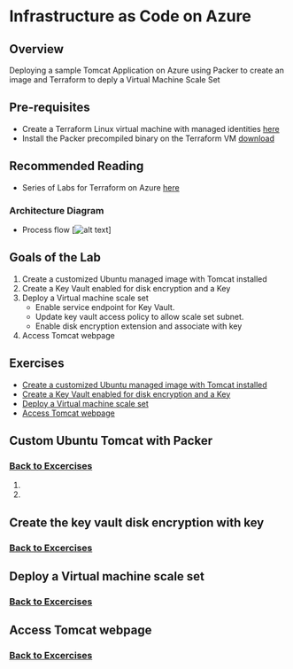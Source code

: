 # Infrastructure as Code on Azure
## Overview

Deploying a sample Tomcat Application on Azure using Packer to create an image and Terraform to deply a Virtual Machine Scale Set

## Pre-requisites 
* Create a Terraform Linux virtual machine with managed identities [here](https://docs.microsoft.com/en-us/azure/terraform/terraform-vm-msi)
* Install the Packer precompiled binary on the Terraform VM [download](https://www.packer.io/intro/getting-started/install.html#precompiled-binaries)

## Recommended Reading
* Series of Labs for Terraform on Azure [here](https://azurecitadel.com/automation/terraform/)

### Architecture Diagram
* Process flow [![alt text](https://github.com/preddy727/AzureTerraformTemplates/blob/master/images/Picture1.png)]

## Goals of the Lab
1. Create a customized Ubuntu managed image with Tomcat installed 
2. Create a Key Vault enabled for disk encryption and a Key
3. Deploy a Virtual machine scale set
    * Enable service endpoint for Key Vault. 
    * Update key vault access policy to allow scale set subnet. 
    * Enable disk encryption extension and associate with key
4. Access Tomcat webpage 

## Exercises

* [Create a customized Ubuntu managed image with Tomcat installed](#Custom-Ubuntu-Tomcat-with-Packer)
* [Create a Key Vault enabled for disk encryption and a Key](#create-the-key-vault-disk-encryption-with-key)
* [Deploy a Virtual machine scale set](#deploy-a-vmss)
* [Access Tomcat webpage](#Access-the-tomcat-webpage)


## Custom Ubuntu Tomcat with Packer
### [Back to Excercises](#exercises)

1. 

2. 


## Create the key vault disk encryption with key
### [Back to Excercises](#exercises)

## Deploy a Virtual machine scale set
### [Back to Excercises](#exercises)

## Access Tomcat webpage
### [Back to Excercises](#exercises)
